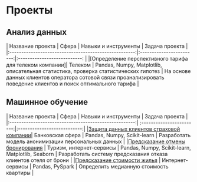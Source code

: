 <!--### Hi there 👋


**sashitina/sashitina** is a ✨ _special_ ✨ repository because its `README.md` (this file) appears on your GitHub profile.

Here are some ideas to get you started:

- 🔭 I’m currently working on ...
- 🌱 I’m currently learning ...
- 👯 I’m looking to collaborate on ...
- 🤔 I’m looking for help with ...
- 💬 Ask me about ...
- 📫 How to reach me: ...
- 😄 Pronouns: ...
- ⚡ Fun fact: ...
-->

# Проекты
## Анализ данных

| Название проекта                                      | Сфера | Навыки и инструменты       | Задача проекта               |
|:-----------------------------------------------------:|:------------------------:|:---------------------------: |
|[Определение перспективного тарифа для телеком компании]| Телеком | Pandas, Numpy, Matplotlib, описательная статистика, проверка статистических гипотез | На основе данных клиентов оператора сотовой связи проанализировать поведение клиентов и поиск оптимального тарифа |

## Машинное обучение

| Название проекта                                      | Сфера | Навыки и инструменты        | Задача проекта              |
|:-----------------------------------------------------:| :------------------------:|:---------------------------:|
|[Защита данных клиентов страховой компании](https://github.com/sashitina/personal-data-protection)| Банковская сфера | Pandas, Numpy, Scikit-learn | Разработать модель анонимизации персональных данных |
|[Предсказание отмены бронирования](https://github.com/sashitina/churn-prediction) | Туризм, интернет-сервисы | Pandas, Numpy, Scikit-learn, Matplotlib, Seaborn | Разработать систему предсказания отказа клиентов отеля от брони |
|[Предсказание стоимости жилья](https://github.com/sashitina/predicting-house-prices-pyspark) | Интернет-сервисы | Pandas, PySpark | Определить медианную стоимость квартиры |
